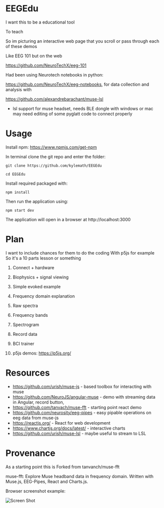 # EEGEdu

I want this to be a educational tool

To teach

So im picturing an interactive web page that you scroll or pass through each of these demos

Like EEG 101 but on the web

https://github.com/NeuroTechX/eeg-101

Had been using Neurotech notebooks in python:

https://github.com/NeuroTechX/eeg-notebooks, for data collection and analysis with

https://github.com/alexandrebarachant/muse-lsl 
- lsl support for muse headset, needs BLE dongle with windows or mac
may need editing of some pyglatt code to connect properly

# Usage

Install npm:
https://www.npmjs.com/get-npm

In terminal clone the git repo and enter the folder:

```git clone https://github.com/kylemath/EEGEdu```

```cd EEGEdu```

Install required packaged with:

```npm install```

Then run the application using:

```npm start dev```

The application will open in a browser at http://localhost:3000

# Plan

I want to include chances for them to do the coding
With p5js for example
So it's a 10 parts lesson or something

1. Connect + hardware
2. Biophysics + signal viewing
3. Simple evoked example
4. Frequency domain explanation
5. Raw spectra
6. Frequency bands
7. Spectrogram
8. Record data
9. BCI trainer

10. p5js demos: https://p5js.org/

# Resources

* https://github.com/urish/muse-js - based toolbox for interacting with muse 
* https://github.com/NeuroJS/angular-muse - demo with streaming data in Angular, record button, 
* https://github.com/tanvach/muse-fft  - starting point react demo
* https://github.com/neurosity/eeg-pipes - easy pipable operations on eeg data from muse-js
* https://reactjs.org/  - React for web development
* https://www.chartjs.org/docs/latest/ - interactive charts
* https://github.com/urish/muse-lsl  - maybe useful to stream to LSL

# Provenance

As a starting point this is Forked from tanvanch/muse-fft

muse-fft: Explore Muse headband data in frequency domain. Written with Muse.js, EEG-Pipes, React and Charts.js.

Browser screenshot example:

![Screen Shot](screen.png)


